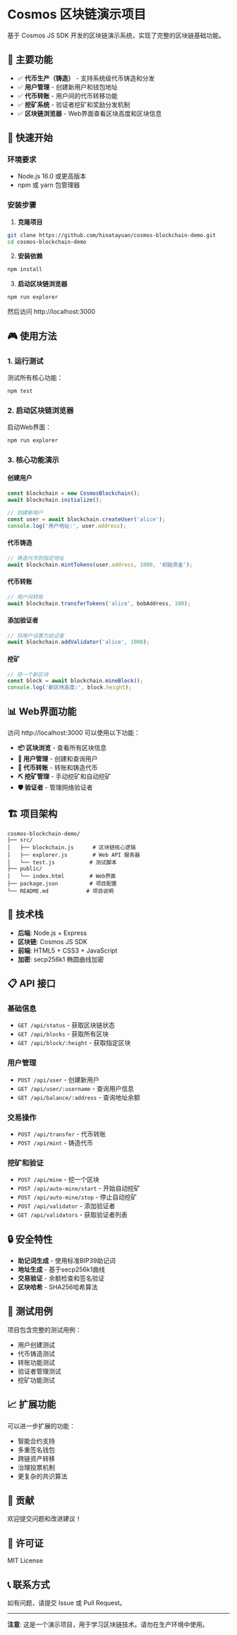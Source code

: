 # Cosmos 区块链演示项目

基于 Cosmos JS SDK 开发的区块链演示系统，实现了完整的区块链基础功能。

## 🌟 主要功能

- ✅ **代币生产（铸造）** - 支持系统级代币铸造和分发
- ✅ **用户管理** - 创建新用户和钱包地址
- ✅ **代币转账** - 用户间的代币转移功能
- ✅ **挖矿系统** - 验证者挖矿和奖励分发机制
- ✅ **区块链浏览器** - Web界面查看区块高度和区块信息

## 🚀 快速开始

### 环境要求

- Node.js 16.0 或更高版本
- npm 或 yarn 包管理器

### 安装步骤

1. **克隆项目**
```bash
git clone https://github.com/hinatayuan/cosmos-blockchain-demo.git
cd cosmos-blockchain-demo
```

2. **安装依赖**
```bash
npm install
```

3. **启动区块链浏览器**
```bash
npm run explorer
```
然后访问 http://localhost:3000

## 🎮 使用方法

### 1. 运行测试
测试所有核心功能：
```bash
npm test
```

### 2. 启动区块链浏览器
启动Web界面：
```bash
npm run explorer
```

### 3. 核心功能演示

#### 创建用户
```javascript
const blockchain = new CosmosBlockchain();
await blockchain.initialize();

// 创建新用户
const user = await blockchain.createUser('alice');
console.log('用户地址:', user.address);
```

#### 代币铸造
```javascript
// 铸造代币到指定地址
await blockchain.mintTokens(user.address, 1000, '初始资金');
```

#### 代币转账
```javascript
// 用户间转账
await blockchain.transferTokens('alice', bobAddress, 100);
```

#### 添加验证者
```javascript
// 将用户设置为验证者
await blockchain.addValidator('alice', 1000);
```

#### 挖矿
```javascript
// 挖一个新区块
const block = await blockchain.mineBlock();
console.log('新区块高度:', block.height);
```

## 📊 Web界面功能

访问 http://localhost:3000 可以使用以下功能：

- **📦 区块浏览** - 查看所有区块信息
- **👥 用户管理** - 创建和查询用户
- **💸 代币转账** - 转账和铸造代币
- **⛏️ 挖矿管理** - 手动挖矿和自动挖矿
- **🛡️ 验证者** - 管理网络验证者

## 🏗️ 项目架构

```
cosmos-blockchain-demo/
├── src/
│   ├── blockchain.js      # 区块链核心逻辑
│   ├── explorer.js        # Web API 服务器
│   └── test.js           # 测试脚本
├── public/
│   └── index.html        # Web界面
├── package.json          # 项目配置
└── README.md            # 项目说明
```

## 🔧 技术栈

- **后端**: Node.js + Express
- **区块链**: Cosmos JS SDK
- **前端**: HTML5 + CSS3 + JavaScript
- **加密**: secp256k1 椭圆曲线加密

## 📋 API 接口

### 基础信息
- `GET /api/status` - 获取区块链状态
- `GET /api/blocks` - 获取所有区块
- `GET /api/block/:height` - 获取指定区块

### 用户管理
- `POST /api/user` - 创建新用户
- `GET /api/user/:username` - 查询用户信息
- `GET /api/balance/:address` - 查询地址余额

### 交易操作
- `POST /api/transfer` - 代币转账
- `POST /api/mint` - 铸造代币

### 挖矿和验证
- `POST /api/mine` - 挖一个区块
- `POST /api/auto-mine/start` - 开始自动挖矿
- `POST /api/auto-mine/stop` - 停止自动挖矿
- `POST /api/validator` - 添加验证者
- `GET /api/validators` - 获取验证者列表

## 🔒 安全特性

- **助记词生成** - 使用标准BIP39助记词
- **地址生成** - 基于secp256k1曲线
- **交易验证** - 余额检查和签名验证
- **区块哈希** - SHA256哈希算法

## 🧪 测试用例

项目包含完整的测试用例：
- 用户创建测试
- 代币铸造测试
- 转账功能测试
- 验证者管理测试
- 挖矿功能测试

## 📈 扩展功能

可以进一步扩展的功能：
- 智能合约支持
- 多重签名钱包
- 跨链资产转移
- 治理投票机制
- 更复杂的共识算法

## 🤝 贡献

欢迎提交问题和改进建议！

## 📄 许可证

MIT License

## 📞 联系方式

如有问题，请提交 Issue 或 Pull Request。

---

**注意**: 这是一个演示项目，用于学习区块链技术。请勿在生产环境中使用。